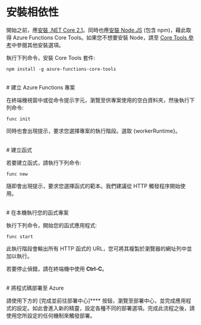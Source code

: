 # 安裝相依性

開始之前，應[安裝 .NET Core 2.1](https://go.microsoft.com/fwlink/?linkid=2016373)。同時也應[安裝 Node.JS](https://go.microsoft.com/fwlink/?linkid=2016195) (包含 npm)，藉此取得 Azure Functions Core Tools。如果您不想要安裝 Node，請至 [Core Tools 參考](https://go.microsoft.com/fwlink/?linkid=2016192)中參閱其他安裝選項。

執行下列命令，安裝 Core Tools 套件:

``` npm install -g azure-functions-core-tools ```

<br/>
# 建立 Azure Functions 專案

在終端機視窗中或從命令提示字元，瀏覽至供專案使用的空白資料夾，然後執行下列命令:

``` func init ```

同時也會出現提示，要求您選擇專案的執行階段。選取 {workerRuntime}。

<br/>
# 建立函式

若要建立函式，請執行下列命令:

``` func new ```

隨即會出現提示，要求您選擇函式的範本。我們建議從 HTTP 觸發程序開始使用。

<br/>
# 在本機執行您的函式專案

執行下列命令，開始您的函式應用程式:

``` func start ```

此執行階段會輸出所有 HTTP 函式的 URL，您可將其複製於瀏覽器的網址列中並加以執行。

若要停止偵錯，請在終端機中使用 **Ctrl-C**。

<br/>
# 將程式碼部署至 Azure

請使用下方的 \[完成並前往部署中心]**** 按鈕，瀏覽至部署中心，並完成應用程式的設定。如此會進入新的精靈，設定各種不同的部署選項。完成此流程之後，請使用您所設定的任何機制來觸發部署。

